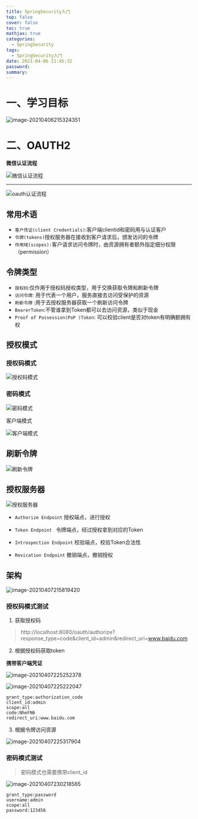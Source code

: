 ```yaml
---
title: SpringSecurity入门
top: false
cover: false
toc: true
mathjax: true
categories:
  - SpringSecurity
tags:
  - SpringSecurity入门
date: 2021-04-06 21:45:32
password:
summary:
---
```

# 一、学习目标
![image-20210406215324351](image-20210406215324351.png)

# 二、OAUTH2 

**微信认证流程**

![微信认证流程](image-20210407212550865.png)

****

![oauth认证流程](image-20210407213041405.png)



## 常用术语

* `客户凭证(client Credentials)`:客户端clientid和密码用与认证客户
* `令牌(tokens)`授权服务器在接收到客户请求后，颁发访问的令牌
* `作用域(scopes):`客户请求访问令牌时，由资源拥有者额外指定细分权限（permission）

## 令牌类型

* `授权码`:仅作用于授权码授权类型，用于交换获取令牌和刷新令牌
* `访问令牌`: 用于代表一个用户，服务直接去访问受保护的资源
* `刷新令牌` :用于去授权服务器获取一个刷新访问令牌
* `BearerToken`:不管谁拿到Token都可以去访问资源，类似于现金
* `Proof of Possession(PoP )Token`: 可以校验client是否对token有明确额拥有权

## 授权模式

### 授权码模式

![授权码模式](image-20210407214427688.png)

### 密码模式

![密码模式](image-20210407214700541.png)

客户端模式

![客户端模式](image-20210407214825939.png)

## 刷新令牌

![刷新令牌](image-20210407214910839.png)

## 授权服务器

![授权服务器](image-20210407215331042.png)

* `Authorize Endpoint` 授权端点，进行授权

* `Token Endpoint ` 令牌端点，经过授权拿到对应的Token
* `Introspection Endpoint` 校验端点，校验Token合法性

* `Revication Endpoint` 撤销端点，撤销授权

## 架构

![image-20210407215819420](image-20210407215819420.png)

### 授权码模式测试

1. 获取授权码

> http://localhost:8080/oauth/authorize?response_type=code&client_id=admin&redirect_uri=www.baidu.com

2. 根据授权码获取token

**携带客户端凭证**

![image-20210407225252378](image-20210407225252378.png)

![image-20210407225222047](image-20210407225222047.png)

```
grant_type:authorization_code
client_id:admin
scope:all
code:NheFN6
redirect_uri:www.baidu.com
```

3. 根据令牌访问资源

![image-20210407225317904](image-20210407225317904.png)

### 密码模式测试

> 密码模式也需要携带client_id

![image-20210407230218565](image-20210407230218565.png)

```
grant_type:password
username:admin
scope:all
password:123456
```

